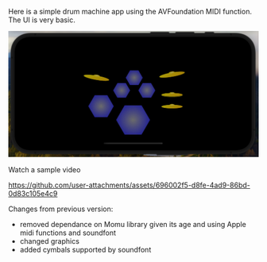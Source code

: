 Here is a simple drum machine app using the AVFoundation MIDI function. The UI is very basic.

![Snapshot](drummachine-example.png)

Watch a sample video

https://github.com/user-attachments/assets/696002f5-d8fe-4ad9-86bd-0d83c105e4c9



Changes from previous version:

* removed dependance on Momu library given its age and using Apple midi functions and soundfont
* changed graphics
* added cymbals supported by soundfont


